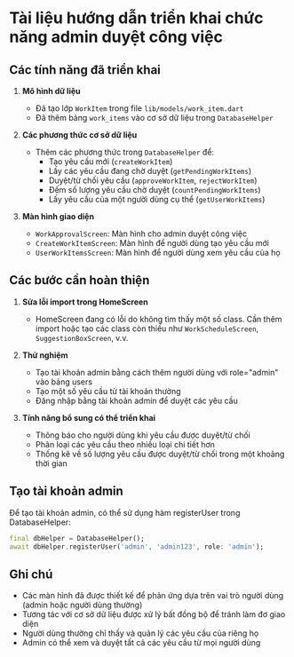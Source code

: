 # Tài liệu hướng dẫn triển khai chức năng admin duyệt công việc

## Các tính năng đã triển khai

1. **Mô hình dữ liệu**
   - Đã tạo lớp `WorkItem` trong file `lib/models/work_item.dart`
   - Đã thêm bảng `work_items` vào cơ sở dữ liệu trong `DatabaseHelper`

2. **Các phương thức cơ sở dữ liệu**
   - Thêm các phương thức trong `DatabaseHelper` để:
     - Tạo yêu cầu mới (`createWorkItem`)
     - Lấy các yêu cầu đang chờ duyệt (`getPendingWorkItems`)
     - Duyệt/từ chối yêu cầu (`approveWorkItem`, `rejectWorkItem`)
     - Đếm số lượng yêu cầu chờ duyệt (`countPendingWorkItems`)
     - Lấy yêu cầu của một người dùng cụ thể (`getUserWorkItems`)

3. **Màn hình giao diện**
   - `WorkApprovalScreen`: Màn hình cho admin duyệt công việc
   - `CreateWorkItemScreen`: Màn hình để người dùng tạo yêu cầu mới
   - `UserWorkItemsScreen`: Màn hình để người dùng xem yêu cầu của họ

## Các bước cần hoàn thiện

1. **Sửa lỗi import trong HomeScreen**
   - HomeScreen đang có lỗi do không tìm thấy một số class. Cần thêm import hoặc tạo các class còn thiếu như `WorkScheduleScreen`, `SuggestionBoxScreen`, v.v.

2. **Thử nghiệm**
   - Tạo tài khoản admin bằng cách thêm người dùng với role="admin" vào bảng users
   - Tạo một số yêu cầu từ tài khoản thường
   - Đăng nhập bằng tài khoản admin để duyệt các yêu cầu

3. **Tính năng bổ sung có thể triển khai**
   - Thông báo cho người dùng khi yêu cầu được duyệt/từ chối
   - Phân loại các yêu cầu theo nhiều loại chi tiết hơn
   - Thống kê về số lượng yêu cầu được duyệt/từ chối trong một khoảng thời gian

## Tạo tài khoản admin

Để tạo tài khoản admin, có thể sử dụng hàm registerUser trong DatabaseHelper:

```dart
final dbHelper = DatabaseHelper();
await dbHelper.registerUser('admin', 'admin123', role: 'admin');
```

## Ghi chú

- Các màn hình đã được thiết kế để phản ứng dựa trên vai trò người dùng (admin hoặc người dùng thường)
- Tương tác với cơ sở dữ liệu được xử lý bất đồng bộ để tránh làm đơ giao diện
- Người dùng thường chỉ thấy và quản lý các yêu cầu của riêng họ
- Admin có thể xem và duyệt tất cả các yêu cầu từ mọi người dùng
